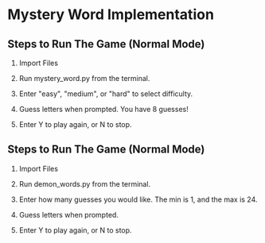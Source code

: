 # Mystery Word Implementation

## Steps to Run The Game (Normal Mode)

1. Import Files

2. Run mystery_word.py from the terminal.

3. Enter "easy", "medium", or "hard" to select difficulty.

4. Guess letters when prompted. You have 8 guesses!

5. Enter Y to play again, or N to stop.


## Steps to Run The Game (Normal Mode)

1. Import Files

2. Run demon_words.py from the terminal.

3. Enter how many guesses you would like. The min is 1, and the max is 24.

4. Guess letters when prompted.

5. Enter Y to play again, or N to stop.